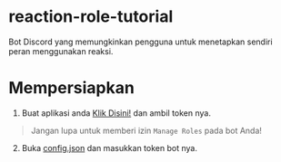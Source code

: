 # reaction-role-tutorial
Bot Discord yang memungkinkan pengguna untuk menetapkan sendiri peran menggunakan reaksi.

# Mempersiapkan
1. Buat aplikasi anda [Klik Disini!](https://discordapp.com/developers/applications/me) dan ambil token nya.

> Jangan lupa untuk memberi izin `Manage Roles` pada bot Anda!

2. Buka [config.json](https://github.com/zyiang1928/reaction-role-tutorial/blob/master/config.json) dan masukkan token bot nya.

